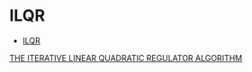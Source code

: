 # ILQR

- [ILQR](#ilqr)

[THE ITERATIVE LINEAR QUADRATIC REGULATOR ALGORITHM](https://studywolf.wordpress.com/2016/02/03/the-iterative-linear-quadratic-regulator-method/)


